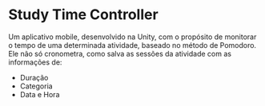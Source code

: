 # Study Time Controller

Um aplicativo mobile, desenvolvido na Unity, com o propósito de monitorar o tempo de uma determinada atividade, baseado no método de Pomodoro. Ele não só cronometra, como salva as sessões da atividade com as informações de:
- Duração
- Categoria
- Data e Hora
